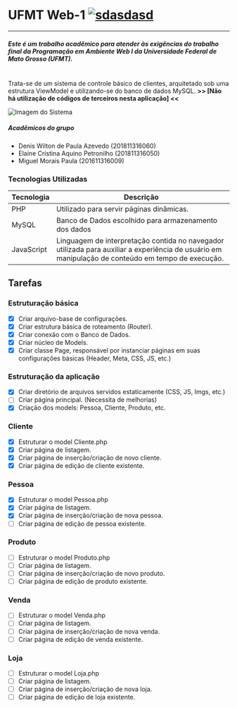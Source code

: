 # UFMT Web-1 [![sdasdasd](https://i2.wp.com/forum.imasters.com.br/uploads/profile/photo-thumb-172169.png?ssl=1)](https://nodesource.com/products/nsolid)
-------
##### Este é um **trabalho acadêmico** para atender às exigências do trabalho final da  **Programação em Ambiente Web I** da Universidade Federal de Mato Grosso **(UFMT)**.
#
#
Trata-se de um sistema de controle básico de clientes, arquitetado sob uma estrutura ViewModel e utilizando-se do banco de dados MySQL.
**>> [Não há utilização de códigos de terceiros nesta aplicação] <<**

![Imagem do Sistema](https://i.imgur.com/Z2GdkBz.jpg)

##### Acadêmicos do grupo
  - Denis Wilton de Paula Azevedo (201811316060)
  - Elaine Cristina Aquino Petronilho (201811316050)
  - Miguel Morais Paula (201611316009)

### Tecnologias Utilizadas

| Tecnologia | Descrição |
| ------ | ------ |
| PHP | Utilizado para servir páginas dinâmicas. |
| MySQL | Banco de Dados escolhido para armazenamento dos dados |
| JavaScript | Linguagem de interpretação contida no navegador utilizada para auxiliar a experiência de usuário em manipulação de conteúdo em tempo de execução. |

## Tarefas

### Estruturação básica
- [x] Criar arquivo-base de configurações.
- [x] Criar estrutura básica de roteamento (Router).
- [x] Criar conexão com o Banco de Dados.
- [x] Criar núcleo de Models.
- [x] Criar classe Page, responsável por instanciar páginas em suas configurações básicas (Header, Meta, CSS, JS, etc.)

### Estruturação da aplicação
- [x] Criar diretório de arquivos servidos estaticamente (CSS, JS, Imgs, etc.)
- [ ] Criar página principal. (Necessita de melhorias)
- [x] Criação dos models: Pessoa, Cliente, Produto, etc.

### Cliente
- [x] Estruturar o model Cliente.php
- [x] Criar página de listagem.
- [x] Criar página de inserção/criação de novo cliente.
- [x] Criar página de edição de cliente existente.

### Pessoa
- [x] Estruturar o model Pessoa.php
- [x] Criar página de listagem.
- [x] Criar página de inserção/criação de nova pessoa.
- [ ] Criar página de edição de pessoa existente.

### Produto
- [ ] Estruturar o model Produto.php
- [ ] Criar página de listagem.
- [ ] Criar página de inserção/criação de novo produto.
- [ ] Criar página de edição de produto existente.

### Venda
- [ ] Estruturar o model Venda.php
- [ ] Criar página de listagem.
- [ ] Criar página de inserção/criação de nova venda.
- [ ] Criar página de edição de venda existente.

### Loja
- [ ] Estruturar o model Loja.php
- [ ] Criar página de listagem.
- [ ] Criar página de inserção/criação de nova loja.
- [ ] Criar página de edição de loja existente.
